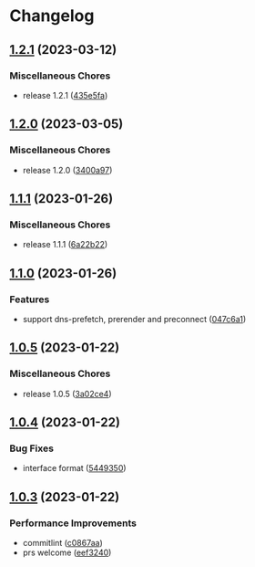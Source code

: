 # Changelog

## [1.2.1](https://github.com/Ruimve/resource-hint-webpack-plugin/compare/v1.2.0...v1.2.1) (2023-03-12)


### Miscellaneous Chores

* release 1.2.1 ([435e5fa](https://github.com/Ruimve/resource-hint-webpack-plugin/commit/435e5fad545560640ef796e3e40b107d20b2a861))

## [1.2.0](https://github.com/Ruimve/resource-hint-webpack-plugin/compare/v1.1.1...v1.2.0) (2023-03-05)


### Miscellaneous Chores

* release 1.2.0 ([3400a97](https://github.com/Ruimve/resource-hint-webpack-plugin/commit/3400a972a943991848a60728903b8cbde5dca223))

## [1.1.1](https://github.com/Ruimve/resource-hint-webpack-plugin/compare/v1.1.0...v1.1.1) (2023-01-26)


### Miscellaneous Chores

* release 1.1.1 ([6a22b22](https://github.com/Ruimve/resource-hint-webpack-plugin/commit/6a22b2297910b6b4737c7d9e9391887cdbf8a18a))

## [1.1.0](https://github.com/Ruimve/resource-hint-webpack-plugin/compare/v1.0.5...v1.1.0) (2023-01-26)


### Features

* support dns-prefetch, prerender and preconnect ([047c6a1](https://github.com/Ruimve/resource-hint-webpack-plugin/commit/047c6a19dcf0f9ecc9e4ea676f0d8bb3437be284))

## [1.0.5](https://github.com/Ruimve/resource-hint-webpack-plugin/compare/v1.0.4...v1.0.5) (2023-01-22)


### Miscellaneous Chores

* release 1.0.5 ([3a02ce4](https://github.com/Ruimve/resource-hint-webpack-plugin/commit/3a02ce4650139828f6fa8402f4b5159e0eae4e2b))

## [1.0.4](https://github.com/Ruimve/resource-hint-webpack-plugin/compare/v1.0.3...v1.0.4) (2023-01-22)


### Bug Fixes

* interface format ([5449350](https://github.com/Ruimve/resource-hint-webpack-plugin/commit/54493503ec820f7e6023a5d33899633aca1c3ee3))

## [1.0.3](https://github.com/Ruimve/resource-hint-webpack-plugin/compare/v1.0.2...v1.0.3) (2023-01-22)


### Performance Improvements

* commitlint ([c0867aa](https://github.com/Ruimve/resource-hint-webpack-plugin/commit/c0867aa6942330e1df30189d8a197b0ce9803420))
* prs welcome ([eef3240](https://github.com/Ruimve/resource-hint-webpack-plugin/commit/eef32404e0c616d3211977fc4dc94911af2076de))

